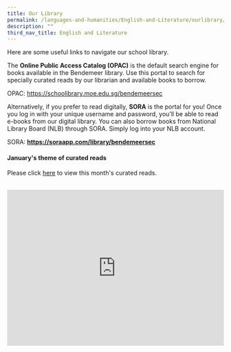 ```yaml
---
title: Our Library
permalink: /languages-and-humanities/English-and-Literature/ourlibrary/
description: ""
third_nav_title: English and Literature
---
```

<style>
.google-slides-container{ position: relative; width: 100%; padding-top: 72%; overflow: hidden; } .google-slides-container iframe{ position: absolute; top: 0; left: 0; width: 100%; height: 100%; }
</style>

Here are some useful links to navigate our school library.

The **Online Public Access Catalog (OPAC)** is the default search engine for books available in the Bendemeer library. Use this portal to search for specially curated reads by our librarian and available books to borrow.

OPAC: <a href="https://schoolibrary.moe.edu.sg/bendemeersec" target="_blank" >https://schoolibrary.moe.edu.sg/bendemeersec</a>


Alternatively, if you prefer to read digitally, **SORA** is the portal for you! Once you log in with your unique username and password, you’ll be able to read e-books from our digital library. You can also borrow books from National Library Board (NLB) through SORA. Simply log into your NLB account. 

SORA: <a href="https://soraapp.com/library/bendemeersec" target="_blank" ><b>https://soraapp.com/library/bendemeersec</b></a>


#### **January's theme of curated reads**


Please click <a href="https://www.canva.com/design/DAFX5cLrgYo/498x6iua4MZMjleaCc-wWA/view?utm\_content=DAFX5cLrgYo&utm\_campaign=designshare&utm\_medium=link2&utm\_source=sharebutton#2" target="_blank" >here</a> to view this month's curated reads.


<br>

<div class="google-slides-container">
<iframe src="https://docs.google.com/presentation/d/e/2PACX-1vRdYKJfmW29DXnVDzAQxugzdHegb5EnkBRiIpOArO6-EhMplS-vvpKBb6n7UAtTuBQo_4P7LVDjlMJq/embed?start=true&loop=false&delayms=3000" frameborder="0" width="840" height="589" allowfullscreen="true" ></iframe></div>